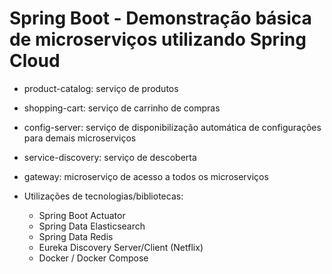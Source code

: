 # Spring Boot - Demonstração básica de microserviços utilizando Spring Cloud
- product-catalog: serviço de produtos
- shopping-cart: serviço de carrinho de compras
- config-server: serviço de disponibilização automática de configurações para demais microserviços
- service-discovery: serviço de descoberta
- gateway: microserviço de acesso a todos os microserviços

- Utilizações de tecnologias/bibliotecas:
	- Spring Boot Actuator
	- Spring Data Elasticsearch
	- Spring Data Redis
	- Eureka Discovery Server/Client (Netflix)
	- Docker / Docker Compose
